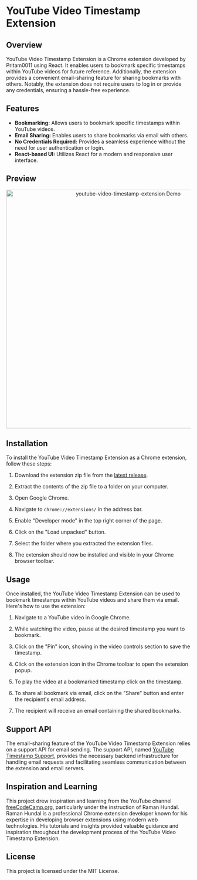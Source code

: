 # YouTube Video Timestamp Extension

## Overview

YouTube Video Timestamp Extension is a Chrome extension developed by Pritam0011 using React. It enables users to bookmark specific timestamps within YouTube videos for future reference. Additionally, the extension provides a convenient email-sharing feature for sharing bookmarks with others. Notably, the extension does not require users to log in or provide any credentials, ensuring a hassle-free experience.

## Features

- **Bookmarking:** Allows users to bookmark specific timestamps within YouTube videos.
- **Email Sharing:** Enables users to share bookmarks via email with others.
- **No Credentials Required:** Provides a seamless experience without the need for user authentication or login.
- **React-based UI:** Utilizes React for a modern and responsive user interface.

## Preview
<p align="center"><img alt="youtube-video-timestamp-extension Demo" width="650" src="https://github.com/Pritam0011/youtube-video-timestamp-extension/blob/main/demo/demo.gif"></p>


## Installation

To install the YouTube Video Timestamp Extension as a Chrome extension, follow these steps:

1. Download the extension zip file from the [latest release](https://github.com/Pritam0011/youtube-video-timestamp-extension/releases/latest).

2. Extract the contents of the zip file to a folder on your computer.

3. Open Google Chrome.

4. Navigate to `chrome://extensions/` in the address bar.

5. Enable "Developer mode" in the top right corner of the page.

6. Click on the "Load unpacked" button.

7. Select the folder where you extracted the extension files.

8. The extension should now be installed and visible in your Chrome browser toolbar.

## Usage

Once installed, the YouTube Video Timestamp Extension can be used to bookmark timestamps within YouTube videos and share them via email. Here's how to use the extension:

1. Navigate to a YouTube video in Google Chrome.

2. While watching the video, pause at the desired timestamp you want to bookmark.

3. Click on the "Pin" icon, showing in the video controls section to save the timestamp.

4. Click on the extension icon in the Chrome toolbar to open the extension popup.

5. To play the video at a bookmarked timestamp click on the timestamp.

6. To share all bookmark via email, click on the "Share" button and enter the recipient's email address.

7. The recipient will receive an email containing the shared bookmarks.


## Support API

The email-sharing feature of the YouTube Video Timestamp Extension relies on a support API for email sending. The support API, named [YouTube Timestamp Support](https://github.com/Pritam0011/yt-timestamp-support), provides the necessary backend infrastructure for handling email requests and facilitating seamless communication between the extension and email servers.

## Inspiration and Learning

This project drew inspiration and learning from the YouTube channel [freeCodeCamp.org](https://www.youtube.com/channel/UC8butISFwT-Wl7EV0hUK0BQ), particularly under the instruction of Raman Hundal. Raman Hundal is a professional Chrome extension developer known for his expertise in developing browser extensions using modern web technologies. His tutorials and insights provided valuable guidance and inspiration throughout the development process of the YouTube Video Timestamp Extension.


## License

This project is licensed under the MIT License.
